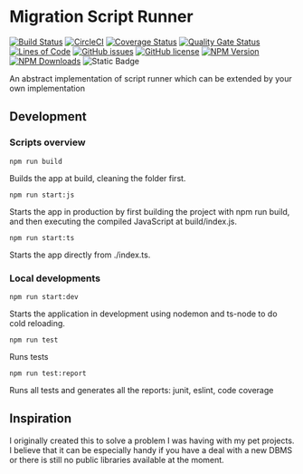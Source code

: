 # Migration Script Runner

[![Build Status](https://app.travis-ci.com/vlavrynovych/msr.svg?branch=master)](https://app.travis-ci.com/vlavrynovych/msr)
[![CircleCI](https://dl.circleci.com/status-badge/img/gh/vlavrynovych/msr/tree/master.svg?style=svg)](https://dl.circleci.com/status-badge/redirect/gh/vlavrynovych/msr/tree/master)
[![Coverage Status](https://coveralls.io/repos/github/vlavrynovych/msr/badge.svg?branch=master)](https://coveralls.io/github/vlavrynovych/msr?branch=master)
[![Quality Gate Status](https://sonarcloud.io/api/project_badges/measure?project=vlavrynovych_msr&metric=alert_status)](https://sonarcloud.io/summary/new_code?id=vlavrynovych_msr)
[![Lines of Code](https://sonarcloud.io/api/project_badges/measure?project=vlavrynovych_msr&metric=ncloc)](https://sonarcloud.io/summary/new_code?id=vlavrynovych_msr)
[![GitHub issues](https://img.shields.io/github/issues/vlavrynovych/msr.svg)](https://github.com/vlavrynovych/msr/issues)
[![GitHub license](https://img.shields.io/badge/license-MIT-blue.svg)](https://raw.githubusercontent.com/vlavrynovych/msr/master/LICENSE)
[![NPM Version][npm-image]][npm-url]
[![NPM Downloads][npm-downloads-image]][npm-url]
![Static Badge](https://img.shields.io/badge/in%20Ukraine-dodgerblue?label=Proudly%20made&labelColor=%23FFFF00)

[//]: # ([![NPM]&#40;https://nodei.co/npm/migration-script-runner.png?downloads=true&#41;]&#40;https://nodei.co/npm/migration-script-runner/&#41;)
[//]: # ([![SonarCloud]&#40;https://sonarcloud.io/images/project_badges/sonarcloud-white.svg&#41;]&#40;https://sonarcloud.io/summary/new_code?id=vlavrynovych_msr&#41;)

[npm-image]: https://img.shields.io/npm/v/migration-script-runner.svg?style=flat
[npm-url]: https://npmjs.org/package/migration-script-runner
[npm-downloads-image]: https://img.shields.io/npm/dm/migration-script-runner.svg?style=flat


An abstract implementation of script runner which can be extended by your own implementation

## Development

### Scripts overview

```shell
npm run build
```

Builds the app at build, cleaning the folder first.

```shell
npm run start:js
```

Starts the app in production by first building the project with npm run build, and then executing the compiled JavaScript at build/index.js.

```shell
npm run start:ts
```

Starts the app directly from ./index.ts.

### Local developments

```shell
npm run start:dev
```
Starts the application in development using nodemon and ts-node to do cold reloading.


```shell
npm run test
```

Runs tests

```shell
npm run test:report
```

Runs all tests and generates all the reports: junit, eslint, code coverage

## Inspiration

I originally created this to solve a problem I was having with my pet projects. I believe that it can be especially handy 
if you have a deal with a new DBMS or there is still no public libraries available at the moment.